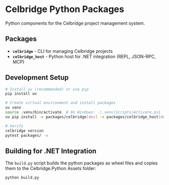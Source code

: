 # Celbridge Python Packages

Python components for the Celbridge project management system.

## Packages

- **`celbridge`** - CLI for managing Celbridge projects
- **`celbridge_host`** - Python host for .NET integration (REPL, JSON-RPC, MCP)

## Development Setup

```bash
# Install uv (recommended) or use pip
pip install uv

# Create virtual environment and install packages
uv venv
source .venv/bin/activate  # On Windows: .\.venv\Scripts\Activate.ps1
uv pip install -e packages/celbridge[dev] -e packages/celbridge_host[dev]

# Verify
celbridge version
pytest packages/ -v
```

## Building for .NET Integration

The `build.py` script builds the python packages as wheel files and copies them to the Celbridge.Python Assets folder:

```bash
python build.py
```
